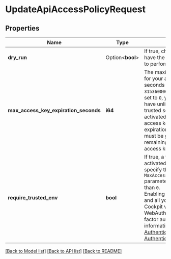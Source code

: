 # UpdateApiAccessPolicyRequest

## Properties

Name | Type | Description | Notes
------------ | ------------- | ------------- | -------------
**dry_run** | Option<**bool**> | If true, checks whether you have the required permissions to perform the action. | [optional]
**max_access_key_expiration_seconds** | **i64** | The maximum possible lifetime for your access keys, in seconds (between `0` and `3153600000`, both included). If set to `O`, your access keys can have unlimited lifetimes, but a trusted session cannot be activated. Otherwise, all your access keys must have an expiration date. This value must be greater than the remaining lifetime of each access key of your account. | 
**require_trusted_env** | **bool** | If true, a trusted session is activated, provided that you specify the `MaxAccessKeyExpirationSeconds` parameter with a value greater than `0`.<br /> Enabling this will require you and all your users to log in to Cockpit v2 using the WebAuthn method for multi-factor authentication. For more information, see [About Authentication > Multi-Factor Authentication](https://docs.outscale.com/en/userguide/About-Authentication.html#_multi_factor_authentication). | 

[[Back to Model list]](../README.md#documentation-for-models) [[Back to API list]](../README.md#documentation-for-api-endpoints) [[Back to README]](../README.md)


